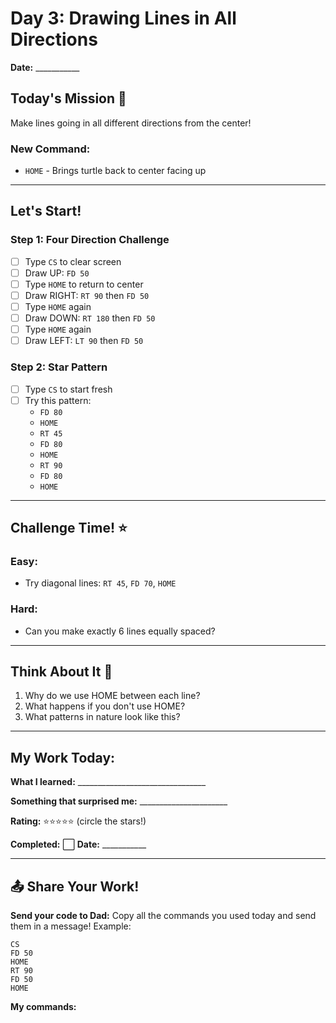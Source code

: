 # Day 3: Drawing Lines in All Directions

**Date:** ___________

## Today's Mission 🚀
Make lines going in all different directions from the center!

### New Command:
- `HOME` - Brings turtle back to center facing up

---

## Let's Start! 

### Step 1: Four Direction Challenge
- [ ] Type `CS` to clear screen
- [ ] Draw UP: `FD 50`
- [ ] Type `HOME` to return to center
- [ ] Draw RIGHT: `RT 90` then `FD 50`
- [ ] Type `HOME` again
- [ ] Draw DOWN: `RT 180` then `FD 50`
- [ ] Type `HOME` again
- [ ] Draw LEFT: `LT 90` then `FD 50`

### Step 2: Star Pattern
- [ ] Type `CS` to start fresh
- [ ] Try this pattern:
  - `FD 80`
  - `HOME`
  - `RT 45`
  - `FD 80`
  - `HOME`
  - `RT 90`
  - `FD 80`
  - `HOME`

---

## Challenge Time! ⭐

### Easy:
- Try diagonal lines: `RT 45`, `FD 70`, `HOME`

### Hard:
- Can you make exactly 6 lines equally spaced?

---

## Think About It 🤔
1. Why do we use HOME between each line?
2. What happens if you don't use HOME?
3. What patterns in nature look like this?

---

## My Work Today:
**What I learned:** ________________________________

**Something that surprised me:** ______________________

**Rating:** ⭐⭐⭐⭐⭐ (circle the stars!)

**Completed:** ⬜ **Date:** ___________

---

## 📤 Share Your Work!
**Send your code to Dad:**
Copy all the commands you used today and send them in a message!
Example: 
```
CS
FD 50
HOME
RT 90
FD 50
HOME
```

**My commands:** 
```








```